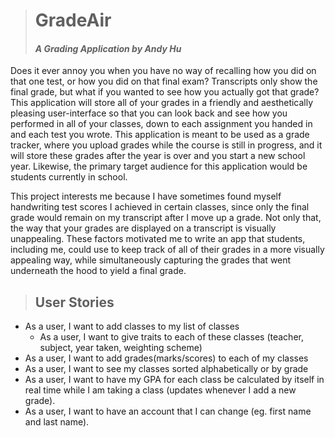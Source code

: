 > # GradeAir
>
> #### *A Grading Application by Andy Hu*
>
Does it ever annoy you when you have no way of recalling how you did on 
that one test, or how you did on that final exam? Transcripts only show 
the final grade, but what if you wanted to see how you actually got that 
grade? This application will store all of your grades in a friendly and
aesthetically pleasing user-interface so that you can look back and see
how you performed in all of your classes, down to each assignment you
handed in and each test you wrote. This application is meant to be used 
as a grade tracker, where you upload grades while the course is still 
in progress, and it will store these grades after the year is over
and you start a new school year. Likewise, the primary target audience
for this application would be students currently in school. 

This project interests me because I have sometimes found myself handwriting
test scores I achieved in certain classes, since only the final grade would
remain on my transcript after I move up a grade. Not only that, the way that
your grades are displayed on a transcript is visually unappealing. These
factors motivated me to write an app that students, including me, could 
use to keep track of all of their grades in a more visually appealing way,
while simultaneously capturing the grades that went underneath the hood
to yield a final grade. 

> ## User Stories
- As a user, I want to add classes to my list of classes
  - As a user, I want to give traits to each of these classes (teacher, subject, year taken, weighting scheme)
- As a user, I want to add grades(marks/scores) to each of my classes
- As a user, I want to see my classes sorted alphabetically or by grade
- As a user, I want to have my GPA for each class be calculated by itself in real time while I am taking a class (updates whenever I add a new grade).
- As a user, I want to have an account that I can change (eg. first name and last name).
